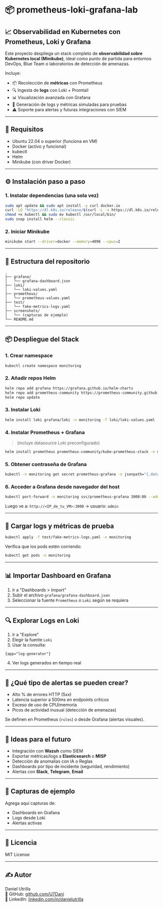 
# 📦 prometheus-loki-grafana-lab

## 📈 Observabilidad en Kubernetes con Prometheus, Loki y Grafana

Este proyecto despliega un stack completo de **observabilidad sobre Kubernetes local (Minikube)**, ideal como punto de partida para entornos DevOps, Blue Team o laboratorios de detección de amenazas.

Incluye:
- 📦 Recolección de **métricas** con Prometheus
- 🔍 Ingesta de **logs** con Loki + Promtail
- 📊 Visualización avanzada con Grafana
- 🧪 Generación de logs y métricas simuladas para pruebas
- ⚠️ Soporte para alertas y futuras integraciones con SIEM

---

## 🚀 Requisitos

- Ubuntu 22.04 o superior (funciona en VM)
- Docker (activo y funcional)
- kubectl
- Helm
- Minikube (con driver Docker)

---

## ⚙️ Instalación paso a paso

### 1. Instalar dependencias (una sola vez)

```bash
sudo apt update && sudo apt install -y curl docker.io
curl -LO "https://dl.k8s.io/release/$(curl -L -s https://dl.k8s.io/release/stable.txt)/bin/linux/amd64/kubectl"
chmod +x kubectl && sudo mv kubectl /usr/local/bin/
sudo snap install helm --classic
```

### 2. Iniciar Minikube

```bash
minikube start --driver=docker --memory=4096 --cpus=2
```

---

## 📁 Estructura del repositorio

```
.
├── grafana/
│   └── grafana-dashboard.json
├── loki/
│   └── loki-values.yaml
├── prometheus/
│   └── prometheus-values.yaml
├── test/
│   └── fake-metrics-logs.yaml
├── screenshots/
│   └── (capturas de ejemplo)
└── README.md
```

---

## 📦 Despliegue del Stack

### 1. Crear namespace

```bash
kubectl create namespace monitoring
```

### 2. Añadir repos Helm

```bash
helm repo add grafana https://grafana.github.io/helm-charts
helm repo add prometheus-community https://prometheus-community.github.io/helm-charts
helm repo update
```

### 3. Instalar Loki

```bash
helm install loki grafana/loki -n monitoring -f loki/loki-values.yaml
```

### 4. Instalar Prometheus + Grafana

> (incluye datasource Loki preconfigurado)

```bash
helm install prometheus prometheus-community/kube-prometheus-stack -n monitoring -f prometheus/prometheus-values.yaml
```

### 5. Obtener contraseña de Grafana

```bash
kubectl -n monitoring get secret prometheus-grafana -o jsonpath="{.data.admin-password}" | base64 --decode; echo
```

### 6. Acceder a Grafana desde navegador del host

```bash
kubectl port-forward -n monitoring svc/prometheus-grafana 3000:80 --address=0.0.0.0
```

Luego ve a: `http://<IP_de_tu_VM>:3000`  → usuario: `admin`

---

## 🧪 Cargar logs y métricas de prueba

```bash
kubectl apply -f test/fake-metrics-logs.yaml -n monitoring
```

Verifica que los pods estén corriendo:
```bash
kubectl get pods -n monitoring
```

---

## 📊 Importar Dashboard en Grafana

1. Ir a "Dashboards > Import"
2. Subir el archivo `grafana/grafana-dashboard.json`
3. Seleccionar la fuente `Prometheus` o `Loki` según se requiera

---

## 🔍 Explorar Logs en Loki

1. Ir a "Explore"
2. Elegir la fuente `Loki`
3. Usar la consulta:
```logql
{app="log-generator"}
```
4. Ver logs generados en tiempo real

---

## 🚨 ¿Qué tipo de alertas se pueden crear?

- Alto % de errores HTTP (5xx)
- Latencia superior a 500ms en endpoints críticos
- Exceso de uso de CPU/memoria
- Picos de actividad inusual (detección de amenazas)

Se definen en Prometheus (`rules`) o desde Grafana (alertas visuales).

---

## 📌 Ideas para el futuro

- Integración con **Wazuh** como SIEM
- Exportar métricas/logs a **Elasticsearch** o **MISP**
- Detección de anomalías con IA o Reglas
- Dashboards por tipo de incidente (seguridad, rendimiento)
- Alertas con **Slack**, **Telegram**, **Email**

---

## 📸 Capturas de ejemplo

Agrega aquí capturas de:
- Dashboards en Grafana
- Logs desde Loki
- Alertas activas

---

## 📜 Licencia

MIT License

---

## ✍️ Autor

Daniel Utrilla  
🔗 GitHub: [github.com/U7Dani](https://github.com/U7Dani)  
🔗 LinkedIn: [linkedin.com/in/danielutrilla](https://linkedin.com/in/danielutrilla)
